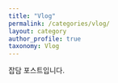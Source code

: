 ```yaml
---
title: "Vlog"
permalink: /categories/vlog/
layout: category
author_profile: true
taxonomy: Vlog
---
```


잡담 포스트입니다.